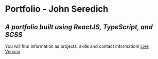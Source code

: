 # Portfolio - John Seredich

## _A portfolio built using ReactJS, TypeScript, and SCSS_

You will find information as projects, skills and contact information!
[Live Version](https://john-seredich.github.io/react-ts-portfolio/)
